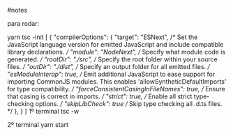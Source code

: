 #notes

para rodar:

yarn
tsc -init
[
{
"compilerOptions": {
"target": "ESNext", /* Set the JavaScript language version for emitted JavaScript and include compatible library declarations. */
"module": "NodeNext", /* Specify what module code is generated. */
"rootDir": "./src", /* Specify the root folder within your source files. */
"outDir": "./dist", /* Specify an output folder for all emitted files. */
"esModuleInterop": true, /* Emit additional JavaScript to ease support for importing CommonJS modules. This enables 'allowSyntheticDefaultImports' for type compatibility. */
"forceConsistentCasingInFileNames": true, /* Ensure that casing is correct in imports. */
"strict": true, /* Enable all strict type-checking options. */
"skipLibCheck": true /* Skip type checking all .d.ts files. */
},
}
]
1º terminal
tsc -w

2º terminal
yarn start
